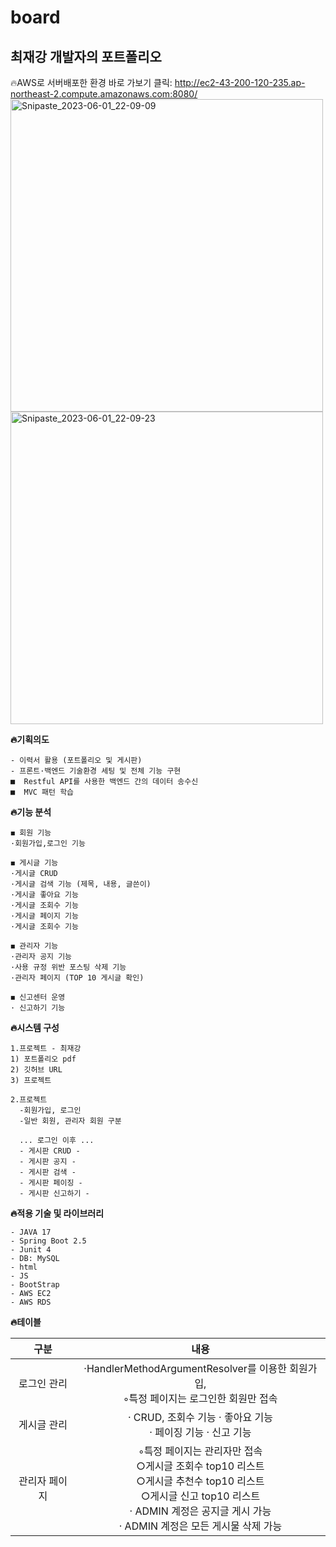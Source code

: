 # board

## 최재강 개발자의 포트폴리오
🔥AWS로 서버배포한 환경 바로 가보기 클릭: 
http://ec2-43-200-120-235.ap-northeast-2.compute.amazonaws.com:8080/
<img width="500"  height="500" alt="Snipaste_2023-06-01_22-09-09" src="https://github.com/JaeKang20/board/assets/100588597/80373f90-c1c3-45de-960a-f67963d29ff1">
<img width="500"  height="500" alt="Snipaste_2023-06-01_22-09-23" src="https://github.com/JaeKang20/board/assets/100588597/78bee8df-b7a8-4267-9ba0-d0ef048a8dc4">



**🔥기획의도**

```
- 이력서 활용 (포트폴리오 및 게시판)
- 프론트·백엔드 기술환경 세팅 및 전체 기능 구현
■  Restful API를 사용한 백엔드 간의 데이터 송수신
■  MVC 패턴 학습

```
**🔥기능 분석**

``` 
◼ 회원 기능
·회원가입,로그인 기능

◼ 게시글 기능
·게시글 CRUD
·게시글 검색 기능 (제목, 내용, 글쓴이)
·게시글 좋아요 기능
·게시글 조회수 기능
·게시글 페이지 기능
·게시글 조회수 기능

◼ 관리자 기능
·관리자 공지 기능
·사용 규정 위반 포스팅 삭제 기능
·관리자 페이지 (TOP 10 게시글 확인)

◼ 신고센터 운영
· 신고하기 기능
```


**🔥시스템 구성**

```
1.프로젝트 - 최재강
1) 포트폴리오 pdf
2) 깃허브 URL
3) 프로젝트

2.프로젝트
  -회원가입, 로그인
  -일반 회원, 관리자 회원 구분
  
  ... 로그인 이후 ...
  - 게시판 CRUD -
  - 게시판 공지 -  
  - 게시판 검색 -
  - 게시판 페이징 -
  - 게시판 신고하기 -
```

**🔥적용 기술 및 라이브러리**

```
- JAVA 17
- Spring Boot 2.5
- Junit 4
- DB: MySQL
- html
- JS
- BootStrap
- AWS EC2
- AWS RDS
```

**🔥테이블**


|          구분         |                                                                                                       내용                                                                                                     |
|:---------------------:|:--------------------------------------------------------------------------------------------------------------------------------------------------------------------------------------------------------------:|
|        로그인 관리    |  ·HandlerMethodArgumentResolver를 이용한 회원가입,<br>◦특정 페이지는 로그인한 회원만 접속                                                                            |
|        게시글 관리    |     · CRUD, 조회수 기능    · 좋아요 기능 <br>    · 페이징 기능   · 신고 기능                                                                                                                                                      |
|      관리자 페이지    |      ◦특정 페이지는 관리자만 접속  <br>        ○게시글 조회수 top10 리스트      <br>      ○게시글 추천수 top10 리스트  <br>  ○게시글 신고 top10 리스트  <br>  · ADMIN 계정은 공지글 게시 가능  <br>   · ADMIN 계정은 모든 게시물 삭제 가능    |


